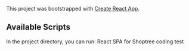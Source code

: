 This project was bootstrapped with [Create React App](https://github.com/facebook/create-react-app).

## Available Scripts

In the project directory, you can run:
React SPA for Shoptree coding test